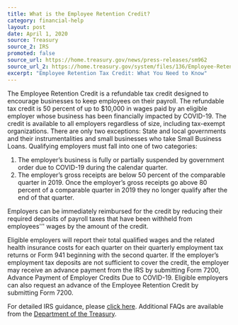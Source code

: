 ```yaml
---
title: What is the Employee Retention Credit?
category: financial-help
layout: post
date: April 1, 2020
source: Treasury
source_2: IRS
promoted: false
source_url: https://home.treasury.gov/news/press-releases/sm962
source_url_2: https://home.treasury.gov/system/files/136/Employee-Retention-Tax-Credit.pdf
excerpt: "Employee Retention Tax Credit: What You Need to Know"
---
```


The Employee Retention Credit is a refundable tax credit designed to encourage businesses to keep employees on their payroll. The refundable tax credit is 50 percent of up to $10,000 in wages paid by an eligible employer whose business has been financially impacted by COVID-19. The credit is available to all employers regardless of size, including tax-exempt organizations. There are only two exceptions: State and local governments and their instrumentalities and small businesses who take Small Business Loans. Qualifying employers must fall into one of two categories:


1. The employer’s business is fully or partially suspended by government order due to COVID-19 during the calendar quarter.
2. The employer’s gross receipts are below 50 percent of the comparable quarter in 2019. Once the employer’s gross receipts go above 80 percent of a comparable quarter in 2019 they no longer qualify after the end of that quarter.

Employers can be immediately reimbursed for the credit by reducing their required deposits of  payroll taxes that have been withheld from employees'’' wages by the amount of the credit.

Eligible employers will report their total qualified wages and the related health insurance costs for each quarter on their quarterly employment tax returns or Form 941 beginning with the second quarter. If the employer’s employment tax deposits are not sufficient to cover the credit, the employer may receive an advance payment from the IRS by submitting Form 7200, Advance Payment of Employer Credits Due to COVID-19. Eligible employers can also request an advance of the Employee Retention Credit by submitting Form 7200.

For detailed IRS guidance, please [click here](https://home.treasury.gov/system/files/136/Employee-Retention-Tax-Credit.pdf). Additional FAQs are available from the [Department of the Treasury](https://home.treasury.gov/news/press-releases/sm962).
